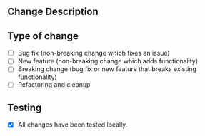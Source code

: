 ## Change Description

## Type of change

- [ ] Bug fix (non-breaking change which fixes an issue)
- [ ] New feature (non-breaking change which adds functionality)
- [ ] Breaking change (bug fix or new feature that breaks existing functionality)
- [ ] Refactoring and cleanup

## Testing

- [x] All changes have been tested locally.
